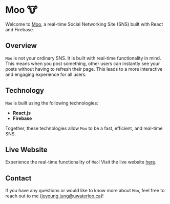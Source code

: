 # Moo :cow:

Welcome to [Moo](https://jeyoungjung.github.io/Moo), a real-time Social Networking Site (SNS) built with React and Firebase. 

## Overview
`Moo` is not your ordinary SNS. It is built with real-time functionality in mind. This means when you post something, other users can instantly see your posts without having to refresh their page. This leads to a more interactive and engaging experience for all users.

## Technology
`Moo` is built using the following technologies:
- **React.js**
- **Firebase**

Together, these technologies allow `Moo` to be a fast, efficient, and real-time SNS.

## Live Website
Experience the real-time functionality of `Moo`! Visit the live website [here](https://jeyoungjung.github.io/Moo).

## Contact
If you have any questions or would like to know more about `Moo`, feel free to reach out to me (jeyoung.jung@uwaterloo.ca)!

